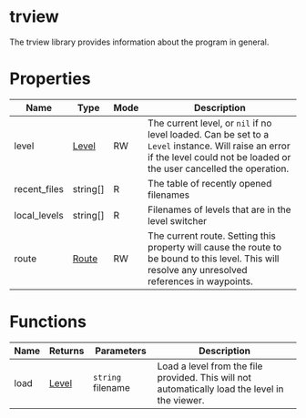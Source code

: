 # trview

The trview library provides information about the program in general.

# Properties

| Name | Type | Mode | Description |
| ---- | ---- | ---- | ----------- |
| level | [Level](level.md) | RW | The current level, or `nil` if no level loaded. Can be set to a `Level` instance. Will raise an error if the level could not be loaded or the user cancelled the operation.   |
| recent_files | string[] | R | The table of recently opened filenames |
| local_levels | string[] | R | Filenames of levels that are in the level switcher |
| route | [Route](route.md) | RW | The current route. Setting this property will cause the route to be bound to this level. This will resolve any unresolved references in waypoints. |

# Functions

| Name | Returns | Parameters | Description |
| ---- | ------- | ---------- | ----------- |
| load | [Level](level.md) | `string` filename | Load a level from the file provided. This will not automatically load the level in the viewer. |
